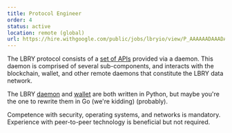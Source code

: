 ```yaml
---
title: Protocol Engineer
order: 4
status: active
location: remote (global)
url: https://hire.withgoogle.com/public/jobs/lbryio/view/P_AAAAAADAAADALc6v5NkAOf?trackingTag=joinUs
---
```

The LBRY protocol consists of a [set of APIs](https://lbry.io/api) provided via a daemon. This daemon is comprised of several sub-components, and interacts with the blockchain, wallet, and other remote daemons that constitute the LBRY data network.

The LBRY [daemon](https://github.com/lbryio/lbry) and [wallet](https://github.com/lbryio/lbryum) are both written in Python, but maybe you're the one to rewrite them in Go (we're kidding) (probably).

Competence with security, operating systems, and networks is mandatory. Experience with peer-to-peer technology is beneficial but not required.